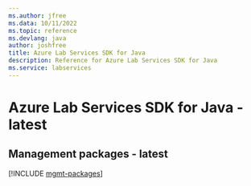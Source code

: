 ```yaml
---
ms.author: jfree
ms.data: 10/11/2022
ms.topic: reference
ms.devlang: java
author: joshfree
title: Azure Lab Services SDK for Java
description: Reference for Azure Lab Services SDK for Java
ms.service: labservices
---
```

# Azure Lab Services SDK for Java - latest

## Management packages - latest
[!INCLUDE [mgmt-packages](lab-services-mgmt-index.md)]